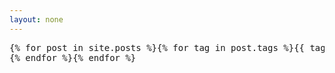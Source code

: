 ```yaml
---
layout: none
---
```


<pre>
{% for post in site.posts %}{% for tag in post.tags %}{{ tag }}
{% endfor %}{% endfor %}
</pre>

